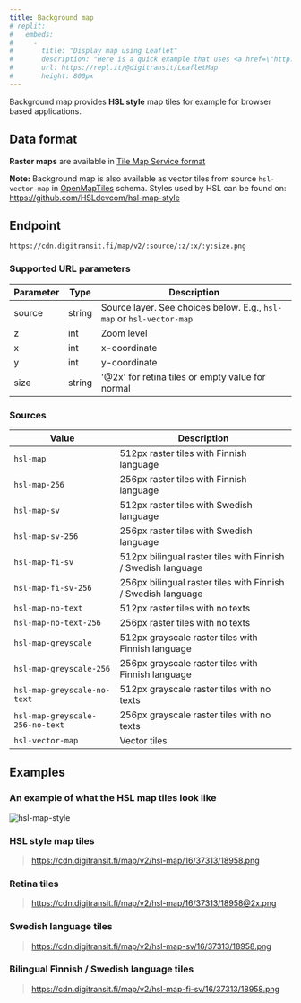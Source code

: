 ```yaml
---
title: Background map
# replit:
#   embeds:
#     -
#       title: "Display map using Leaflet"
#       description: "Here is a quick example that uses <a href=\"http://leafletjs.com/\">Leaflet</a> to display scrollable map.<br/>Note that this example is using <code>hsl-map</code> tiles (<b>512px</b>), which are not the size that Leaflet expects. To display 512px tiles correctly with Leaflet, use options <code>tileSize: 512</code> and <code>zoomOffset: -1</code>"
#       url: https://repl.it/@digitransit/LeafletMap
#       height: 800px
---
```

Background map provides **HSL style** map tiles for example for browser based applications.

## Data format

**Raster maps** are available in [Tile Map Service format](https://wiki.osgeo.org/wiki/Tile_Map_Service_Specification)

**Note:** Background map is also available as vector tiles from source `hsl-vector-map` in [OpenMapTiles](https://openmaptiles.org/) schema. Styles used by HSL can be found on: https://github.com/HSLdevcom/hsl-map-style

## Endpoint
```https://cdn.digitransit.fi/map/v2/:source/:z/:x/:y:size.png```

### Supported URL parameters

| Parameter     | Type           | Description                                                          |
|---------------|----------------|----------------------------------------------------------------------|
| source      	| string	       | Source layer. See choices below. E.g., `hsl-map` or `hsl-vector-map` |
| z             | int            | Zoom level                                                           |
| x             | int            | x-coordinate                                                         |
| y             | int            | y-coordinate                                                         |
| size          | string         | '@2x' for retina tiles or empty value for normal                     |

### Sources
| Value                           | Description                                                   |
|---------------------------------|---------------------------------------------------------------|
| `hsl-map`                       | 512px raster tiles with Finnish language                      |
| `hsl-map-256`                   | 256px raster tiles with Finnish language                      |
| `hsl-map-sv`                    | 512px raster tiles with Swedish language                      |
| `hsl-map-sv-256`                | 256px raster tiles with Swedish language                      |
| `hsl-map-fi-sv`                 | 512px bilingual raster tiles with Finnish / Swedish language  |
| `hsl-map-fi-sv-256`             | 256px bilingual raster tiles with Finnish / Swedish language  |
| `hsl-map-no-text`               | 512px raster tiles with no texts                              |
| `hsl-map-no-text-256`           | 256px raster tiles with no texts                              |
| `hsl-map-greyscale`             | 512px grayscale raster tiles with Finnish language            |
| `hsl-map-greyscale-256`         | 256px grayscale raster tiles with Finnish language            |
| `hsl-map-greyscale-no-text`     | 512px grayscale raster tiles with no texts                    |
| `hsl-map-greyscale-256-no-text` | 256px grayscale raster tiles with no texts                    |
| `hsl-vector-map`                | Vector tiles                                                  |

## Examples

### An example of what the HSL map tiles look like

![hsl-map-style](http://cdn.digitransit.fi/map/v2/hsl-map/16/37311/18963@2x.png)

### HSL style map tiles

> https://cdn.digitransit.fi/map/v2/hsl-map/16/37313/18958.png

### Retina tiles

> https://cdn.digitransit.fi/map/v2/hsl-map/16/37313/18958@2x.png

### Swedish language tiles

> https://cdn.digitransit.fi/map/v2/hsl-map-sv/16/37313/18958.png

### Bilingual Finnish / Swedish language tiles

> https://cdn.digitransit.fi/map/v2/hsl-map-fi-sv/16/37313/18958.png
